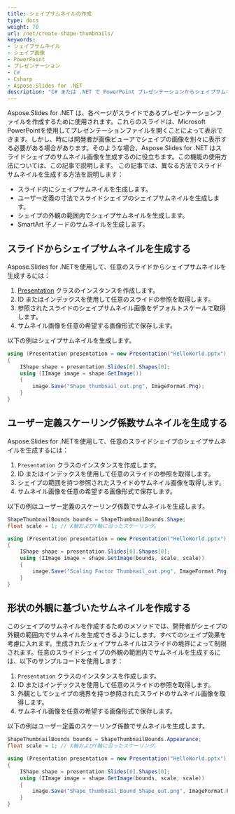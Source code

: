 ```yaml
---
title: シェイプサムネイルの作成
type: docs
weight: 70
url: /net/create-shape-thumbnails/
keywords: 
- シェイプサムネイル
- シェイプ画像
- PowerPoint
- プレゼンテーション
- C#
- Csharp
- Aspose.Slides for .NET
description: "C# または .NET で PowerPoint プレゼンテーションからシェイプサムネイルを抽出する"
---
```


Aspose.Slides for .NET は、各ページがスライドであるプレゼンテーションファイルを作成するために使用されます。これらのスライドは、Microsoft PowerPointを使用してプレゼンテーションファイルを開くことによって表示できます。しかし、時には開発者が画像ビューアでシェイプの画像を別々に表示する必要がある場合があります。そのような場合、Aspose.Slides for .NET はスライドシェイプのサムネイル画像を生成するのに役立ちます。この機能の使用方法については、この記事で説明します。
この記事では、異なる方法でスライドサムネイルを生成する方法を説明します：

- スライド内にシェイプサムネイルを生成します。
- ユーザー定義の寸法でスライドシェイプのシェイプサムネイルを生成します。
- シェイプの外観の範囲内でシェイプサムネイルを生成します。
- SmartArt 子ノードのサムネイルを生成します。


## **スライドからシェイプサムネイルを生成する**
Aspose.Slides for .NETを使用して、任意のスライドからシェイプサムネイルを生成するには：

1. [Presentation](https://reference.aspose.com/slides/net/aspose.slides/presentation) クラスのインスタンスを作成します。
1. ID またはインデックスを使用して任意のスライドの参照を取得します。
1. 参照されたスライドのシェイプサムネイル画像をデフォルトスケールで取得します。
1. サムネイル画像を任意の希望する画像形式で保存します。

以下の例はシェイプサムネイルを生成します。

```c#
using (Presentation presentation = new Presentation("HelloWorld.pptx"))
{
    IShape shape = presentation.Slides[0].Shapes[0];
    using (IImage image = shape.GetImage())
    {
        image.Save("Shape_thumbnail_out.png", ImageFormat.Png);
    }
}
```


## **ユーザー定義スケーリング係数サムネイルを生成する**
Aspose.Slides for .NETを使用して、任意のスライドシェイプのシェイプサムネイルを生成するには：

1. `Presentation` クラスのインスタンスを作成します。
1. ID またはインデックスを使用して任意のスライドの参照を取得します。
1. シェイプの範囲を持つ参照されたスライドのサムネイル画像を取得します。
1. サムネイル画像を任意の希望する画像形式で保存します。

以下の例はユーザー定義のスケーリング係数でサムネイルを生成します。

```c#
ShapeThumbnailBounds bounds = ShapeThumbnailBounds.Shape;
float scale = 1; // X軸およびY軸に沿ったスケーリング。

using (Presentation presentation = new Presentation("HelloWorld.pptx"))
{
    IShape shape = presentation.Slides[0].Shapes[0];
    using (IImage image = shape.GetImage(bounds, scale, scale))
    {
        image.Save("Scaling Factor Thumbnail_out.png", ImageFormat.Png);
    }
}
```


## **形状の外観に基づいたサムネイルを作成する**
このシェイプのサムネイルを作成するためのメソッドでは、開発者がシェイプの外観の範囲内でサムネイルを生成できるようにします。すべてのシェイプ効果を考慮に入れます。生成されたシェイプサムネイルはスライドの境界によって制限されます。任意のスライドシェイプの外観の範囲内でサムネイルを生成するには、以下のサンプルコードを使用します：

1. `Presentation` クラスのインスタンスを作成します。
1. ID またはインデックスを使用して任意のスライドの参照を取得します。
1. 外観としてシェイプの境界を持つ参照されたスライドのサムネイル画像を取得します。
1. サムネイル画像を任意の希望する画像形式で保存します。

以下の例はユーザー定義のスケーリング係数でサムネイルを生成します。

```c#
ShapeThumbnailBounds bounds = ShapeThumbnailBounds.Appearance;
float scale = 1; // X軸およびY軸に沿ったスケーリング。

using (Presentation presentation = new Presentation("HelloWorld.pptx"))
{
    IShape shape = presentation.Slides[0].Shapes[0];
    using (IImage image = shape.GetImage(bounds, scale, scale))
    {
        image.Save("Shape_thumbnail_Bound_Shape_out.png", ImageFormat.Png);
    }
}
```